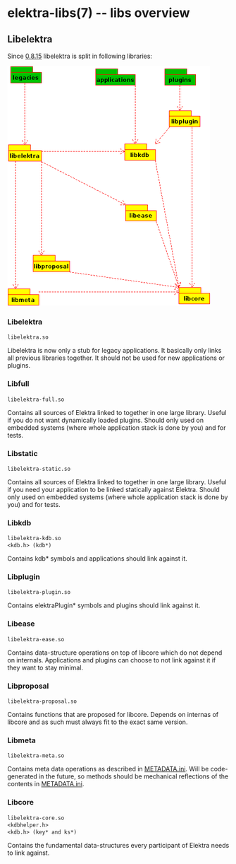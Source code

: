 elektra-libs(7) -- libs overview
================================

## Libelektra

Since [0.8.15](/doc/decisions/library_split.md) libelektra is split in following libraries:

![Overview of Libraries](/doc/images/overview_libs.png)

### Libelektra

    libelektra.so

Libelektra is now only a stub for legacy applications. It basically only links all previous libraries
together. It should not be used for new applications or plugins.

### Libfull

    libelektra-full.so

Contains all sources of Elektra linked to together in one large library.
Useful if you do not want dynamically loaded plugins.
Should only used on embedded systems (where whole application stack is done by you) and for tests.

### Libstatic

    libelektra-static.so

Contains all sources of Elektra linked to together in one large library.
Useful if you need your application to be linked statically against Elektra.
Should only used on embedded systems (where whole application stack is done by you) and for tests.

### Libkdb

    libelektra-kdb.so
    <kdb.h> (kdb*)

Contains kdb* symbols and applications should link against it.

### Libplugin

    libelektra-plugin.so

Contains elektraPlugin* symbols and plugins should link against it.

### Libease

    libelektra-ease.so

Contains data-structure operations on top of libcore which do not depend on internals.
Applications and plugins can choose to not link against it if they want to stay minimal.

### Libproposal

    libelektra-proposal.so

Contains functions that are proposed for libcore. Depends on internas of libcore and as
such must always fit to the exact same version.

### Libmeta

    libelektra-meta.so

Contains meta data operations as described in [METADATA.ini](/doc/METADATA.ini).
Will be code-generated in the future, so methods should be mechanical reflections
of the contents in [METADATA.ini](/doc/METADATA.ini).

### Libcore

    libelektra-core.so
    <kdbhelper.h>
    <kdb.h> (key* and ks*)

Contains the fundamental data-structures every participant of Elektra needs
to link against.
